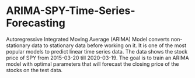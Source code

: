 # ARIMA-SPY-Time-Series-Forecasting
Autoregressive Integrated Moving Average (ARIMA) Model converts non-stationary data to stationary data before working on it. 
It is one of the most popular models to predict linear time series data.
The data shows the stock price of SPY from 2015-03-20 till 2020-03-19. 
The goal is to train an ARIMA model with optimal parameters that will forecast the closing price of the stocks on the test data.
